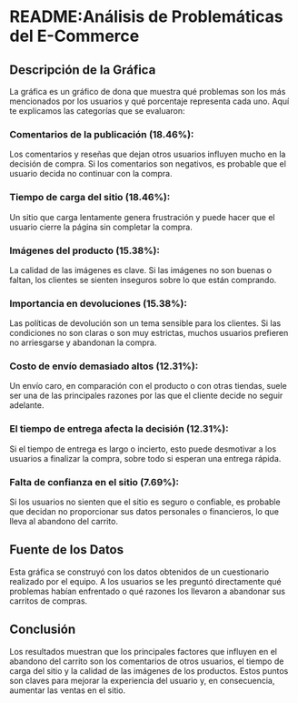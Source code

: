 # README:Análisis de Problemáticas del E-Commerce

## Descripción de la Gráfica
La gráfica es un gráfico de dona que muestra qué problemas son los más mencionados por los usuarios y qué porcentaje representa cada uno. Aquí te explicamos las categorías que se evaluaron:

### Comentarios de la publicación (18.46%): 
Los comentarios y reseñas que dejan otros usuarios influyen mucho en la decisión de compra. Si los comentarios son negativos, es probable que el usuario decida no continuar con la compra.

### Tiempo de carga del sitio (18.46%): 
Un sitio que carga lentamente genera frustración y puede hacer que el usuario cierre la página sin completar la compra.

### Imágenes del producto (15.38%):
La calidad de las imágenes es clave. Si las imágenes no son buenas o faltan, los clientes se sienten inseguros sobre lo que están comprando.

### Importancia en devoluciones (15.38%):
Las políticas de devolución son un tema sensible para los clientes. Si las condiciones no son claras o son muy estrictas, muchos usuarios prefieren no arriesgarse y abandonan la compra.

### Costo de envío demasiado altos (12.31%): 
Un envío caro, en comparación con el producto o con otras tiendas, suele ser una de las principales razones por las que el cliente decide no seguir adelante.

### El tiempo de entrega afecta la decisión (12.31%): 
Si el tiempo de entrega es largo o incierto, esto puede desmotivar a los usuarios a finalizar la compra, sobre todo si esperan una entrega rápida.

### Falta de confianza en el sitio (7.69%): 
Si los usuarios no sienten que el sitio es seguro o confiable, es probable que decidan no proporcionar sus datos personales o financieros, lo que lleva al abandono del carrito.

## Fuente de los Datos
Esta gráfica se construyó con los datos obtenidos de un cuestionario realizado por el equipo. A los usuarios se les preguntó directamente qué problemas habían enfrentado o qué razones los llevaron a abandonar sus carritos de compras.

## Conclusión
Los resultados muestran que los principales factores que influyen en el abandono del carrito son los comentarios de otros usuarios, el tiempo de carga del sitio y la calidad de las imágenes de los productos. Estos puntos son claves para mejorar la experiencia del usuario y, en consecuencia, aumentar las ventas en el sitio.
